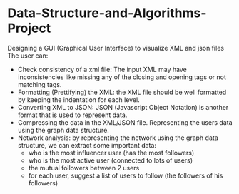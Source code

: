 # Data-Structure-and-Algorithms-Project
Designing a GUI (Graphical User Interface) to visualize XML and json files
The user can:
* Check consistency of a xml file: The input XML may have inconsistencies 
  like missing any of the closing and opening tags or not matching tags. 
* Formatting (Prettifying) the XML: the XML file should be well formatted by keeping 
  the indentation for each level.
* Converting XML to JSON: JSON (Javascript Object Notation) is another format that is 
  used to represent data.
* Compressing the data in the XML/JSON file.
  Representing the users data using the graph data structure.
* Network analysis: by representing the network using the graph data structure, we 
  can extract some important data: 
  -   who is the most influencer user (has the most followers)
  -   who is the most active user (connected to lots of users)
  -   the mutual followers between 2 users
  -   for each user, suggest a list of users to follow (the followers of his followers)

